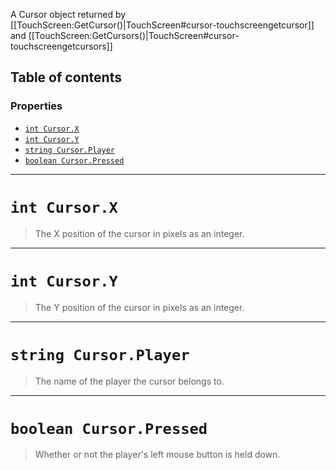 A Cursor object returned by [[TouchScreen:GetCursor()|TouchScreen#cursor-touchscreengetcursor]] and [[TouchScreen:GetCursors()|TouchScreen#cursor-touchscreengetcursors]]

## Table of contents

### Properties
* [`int Cursor.X`](#int-cursorx)
* [`int Cursor.Y`](#int-cursory)
* [`string Cursor.Player`](#string-cursorplayer)
* [`boolean Cursor.Pressed`](#boolean-cursorpressed)

___

# `int Cursor.X`

> The X position of the cursor in pixels as an integer.

___

# `int Cursor.Y`

> The Y position of the cursor in pixels as an integer.

___

# `string Cursor.Player`

> The name of the player the cursor belongs to.

___

# `boolean Cursor.Pressed`

> Whether or not the player's left mouse button is held down.

